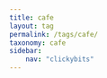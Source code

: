 ```yaml
---
title: cafe
layout: tag
permalink: /tags/cafe/
taxonomy: cafe
sidebar:
    nav: "clickybits"
---
```


